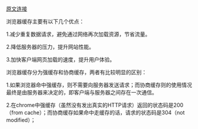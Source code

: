[原文连接](https://github.com/yiliang114/Blog/issues/6)

浏览器缓存主要有以下几个优点：

1.减少重复数据请求，避免通过网络再次加载资源，节省流量。

2.降低服务器的压力，提升网站性能。

3.加快客户端网页加载的速度，提升用户体验。

浏览器缓存分为强缓存和协商缓存，两者有比较明显的区别：

1.如果浏览器命中强缓存，则不需要向服务器发送请求；而协商缓存则的使用情况最终是由服务器来决定的，即客户端与服务器之间存在一次通信。

2.在chrome中强缓存（虽然没有发出真实的HTTP请求）返回的状态码是200（from cache）；而协商缓存如果命中走缓存的话，请求的状态码是304（not modified）；


